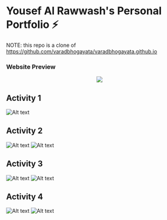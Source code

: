 # Yousef Al Rawwash's Personal Portfolio ⚡️ 

NOTE: this repo is a clone of https://github.com/varadbhogayata/varadbhogayata.github.io

### Website Preview
<p align="center"> 
  <kbd>
    <a href="https://rawwash.github.io/" target="_blank"><img src="examples/yousef_website.gif">
  </a>
  </kbd>
</p>

## Activity 1
![Alt text](/assets/screenshots/activity1.png?raw=true "Activity 1")

## Activity 2
![Alt text](/assets/screenshots/activity2.png?raw=true "Activity 2")
![Alt text](/assets/screenshots/activity2.1.png?raw=true "Activity 2")

## Activity 3
![Alt text](/assets/screenshots/activity3.png?raw=true "Activity 3")
![Alt text](/assets/screenshots/activity3.1.png?raw=true "Activity 3")

## Activity 4
![Alt text](/assets/screenshots/activity4.png?raw=true "Activity 4")
![Alt text](/assets/screenshots/activity4.1.png?raw=true "Activity 4")